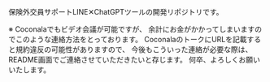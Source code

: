 保険外交員サポートLINE✕ChatGPTツールの開発リポジトリです。

※
Coconalaでもビデオ会議が可能ですが、
余計にお金がかかってしまいますのでこのような連絡方法をとっております。
CoconalaのトークにURLを記載すると規約違反の可能性がありますので、
今後もこういった連絡が必要な際は、README画面でご連絡させていただきたいと存じます。
何卒、よろしくお願いいたします。
